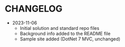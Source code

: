 # CHANGELOG

- 2023-11-06
  - Initial solution and standard repo files
  - Background info added to the README file
  - Sample site added (DotNet 7 MVC, unchanged)
